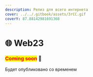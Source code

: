 ```yaml
---
description: Релиз для всего интернета
cover: ../../.gitbook/assets/3rCC.gif
coverY: 87.88142981691368
---
```


# 🌐 Web23

### <mark style="color:red;">**Coming soon**</mark> 👻

Будет опубликовано со временем
